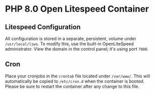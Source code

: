# PHP 8.0 Open Litespeed Container

## Litespeed Configuration
All configuration is stored in a separate, persistent, volume under `/usr/local/lsws`. To modify this, use the built-in OpenLiteSpeed administrator. View the domain in the control panel; it's using port `7080`.

## Cron
Place your cronjobs in the `crontab` file located under `/var/www/`. This will automatically be copied to `/etc/cron.d` when the container is booted. Please be sure to restart the container after any change to this file.